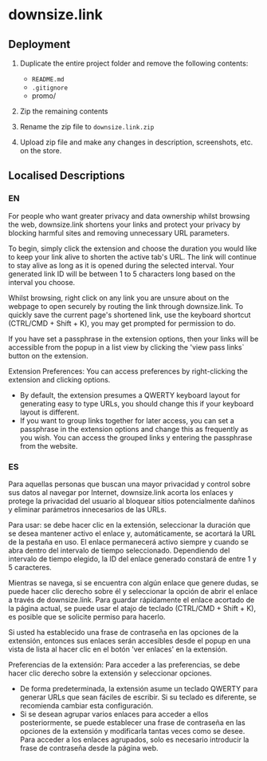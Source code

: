 # downsize.link

## Deployment

1. Duplicate the entire project folder and remove the following contents:
    - `README.md`
    - `.gitignore`
    - promo/

2. Zip the remaining contents
3. Rename the zip file to `downsize.link.zip`
4. Upload zip file and make any changes in description, screenshots, etc. on the store.

## Localised Descriptions

### EN

For people who want greater privacy and data ownership whilst browsing the web, downsize.link shortens your links and protect your privacy by blocking harmful sites and removing unnecessary URL parameters.

To begin, simply click the extension and choose the duration you would like to keep your link alive to shorten the active tab's URL. The link will continue to stay alive as long as it is opened during the selected interval. Your generated link ID will be between 1 to 5 characters long based on the interval you choose.

Whilst browsing, right click on any link you are unsure about on the webpage to open securely by routing the link through downsize.link. To quickly save the current page's shortened link, use the keyboard shortcut (CTRL/CMD + Shift + K), you may get prompted for permission to do.

If you have set a passphrase in the extension options, then your links will be accessible from the popup in a list view by clicking the 'view pass links` button on the extension.

Extension Preferences:
You can access preferences by right-clicking the extension and clicking options.

- By default, the extension presumes a QWERTY keyboard layout for generating easy to type URLs, you should change this if your keyboard layout is different.
- If you want to group links together for later access, you can set a passphrase in the extension options and change this as frequently as you wish. You can access the grouped links y entering the passphrase from the website.

### ES

Para aquellas personas que buscan una mayor privacidad y control sobre sus datos al navegar por Internet, downsize.link acorta los enlaces y protege la privacidad del usuario al bloquear sitios potencialmente dañinos y eliminar parámetros innecesarios de las URLs.

Para usar: se debe hacer clic en la extensión, seleccionar la duración que se desea mantener activo el enlace y, automáticamente, se acortará la URL de la pestaña en uso. El enlace permanecerá activo siempre y cuando se abra dentro del intervalo de tiempo seleccionado. Dependiendo del intervalo de tiempo elegido, la ID del enlace generado constará de entre 1 y 5 caracteres.

Mientras se navega, si se encuentra con algún enlace que genere dudas, se puede hacer clic derecho sobre él y seleccionar la opción de abrir el enlace a través de downsize.link. Para guardar rápidamente el enlace acortado de la página actual, se puede usar el atajo de teclado (CTRL/CMD + Shift + K), es posible que se solicite permiso para hacerlo.

Si usted ha establecido una frase de contraseña en las opciones de la extensión, entonces sus enlaces serán accesibles desde el popup en una vista de lista al hacer clic en el botón 'ver enlaces' en la extensión.

Preferencias de la extensión:
Para acceder a las preferencias, se debe hacer clic derecho sobre la extensión y seleccionar opciones.

- De forma predeterminada, la extensión asume un teclado QWERTY para generar URLs que sean fáciles de escribir. Si su teclado es diferente, se recomienda cambiar esta configuración.
- Si se desean agrupar varios enlaces para acceder a ellos posteriormente, se puede establecer una frase de contraseña en las opciones de la extensión y modificarla tantas veces como se desee. Para acceder a los enlaces agrupados, solo es necesario introducir la frase de contraseña desde la página web.
